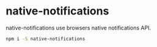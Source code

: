 # native-notifications

native-notifications use browsers native notifications API.

```bash
npm i -S native-notifications
```